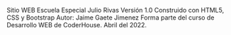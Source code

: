 Sitio WEB Escuela Especial Julio Rivas
Versión 1.0
Construido con HTML5, CSS y Bootstrap
Autor: Jaime Gaete Jimenez
Forma parte del curso de Desarrollo WEB de CoderHouse.
Abril del 2022.